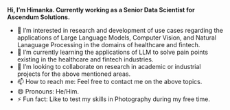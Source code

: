 **Hi, I’m Himanka. Currently working as a Senior Data Scientist for Ascendum Solutions.**
- 👀 I’m interested in research and development of use cases regarding the applications of Large Language Models, Computer Vision, and Natural Lanaguage Processing in the domains of healthcare and fintech.
- 🌱 I’m currently learning the applications of LLM to solve pain points existing in the healthcare and fintech industries.
- 💞️ I’m looking to collaborate on research in academic or industrial projects for the above mentioned areas.
- 📫 How to reach me: Feel free to contact me on the above topics.
- 😄 Pronouns: He/Him.
- ⚡ Fun fact: Like to test my skills in Photography during my free time.

<!---
himanka-ascendum/himanka-ascendum is a ✨ special ✨ repository because its `README.md` (this file) appears on your GitHub profile.
You can click the Preview link to take a look at your changes.
--->
